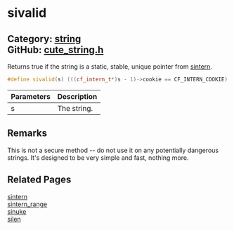 [](../header.md ':include')

# sivalid

Category: [string](/api_reference?id=string)  
GitHub: [cute_string.h](https://github.com/RandyGaul/cute_framework/blob/master/include/cute_string.h)  
---

Returns true if the string is a static, stable, unique pointer from [sintern](/string/sintern.md).

```cpp
#define sivalid(s) (((cf_intern_t*)s - 1)->cookie == CF_INTERN_COOKIE)
```

Parameters | Description
--- | ---
s | The string.

## Remarks

This is not a secure method -- do not use it on any potentially dangerous strings. It's designed to be very simple and fast, nothing more.

## Related Pages

[sintern](/string/sintern.md)  
[sintern_range](/string/sintern_range.md)  
[sinuke](/string/sinuke.md)  
[silen](/string/silen.md)  
